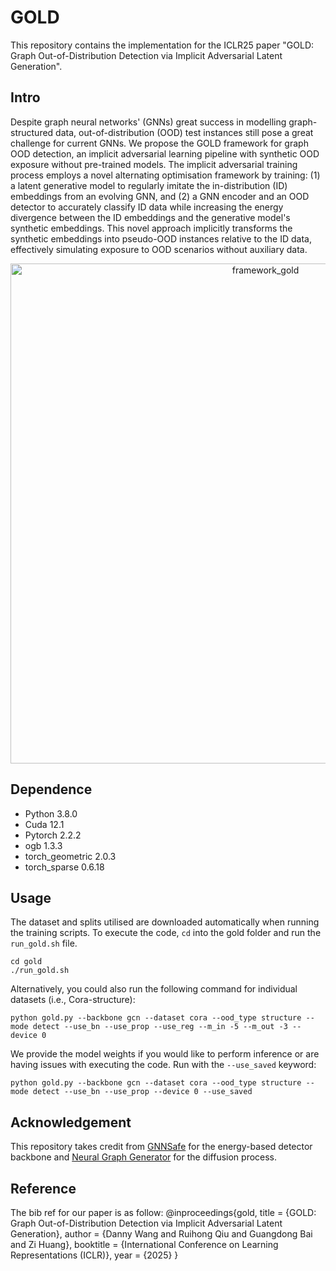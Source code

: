 # GOLD

This repository contains the implementation for the ICLR25 paper "GOLD: Graph Out-of-Distribution Detection via Implicit Adversarial Latent Generation".

## Intro

Despite graph neural networks' (GNNs) great success in modelling graph-structured data, out-of-distribution (OOD) test instances still pose a great challenge for current GNNs. We propose the GOLD framework for graph OOD detection, an implicit adversarial learning pipeline with synthetic OOD exposure without pre-trained models. The implicit adversarial training process employs a novel alternating optimisation framework by training: (1) a latent generative model to regularly imitate the in-distribution (ID) embeddings from an evolving GNN, and (2) a GNN encoder and an OOD detector to accurately classify ID data while increasing the energy divergence between the ID embeddings and the generative model's synthetic embeddings. This novel approach implicitly transforms the synthetic embeddings into pseudo-OOD instances relative to the ID data, effectively simulating exposure to OOD scenarios without auxiliary data.
<p align="center" width="100%">
<img width="800" alt="framework_gold" src="https://github.com/user-attachments/assets/5a3f0ea4-b8c9-422e-a540-91ff680c726b" />
</p>

## Dependence
- Python 3.8.0
- Cuda 12.1
- Pytorch 2.2.2
- ogb 1.3.3
- torch_geometric 2.0.3
- torch_sparse 0.6.18
  
## Usage
The dataset and splits utilised are downloaded automatically when running the training scripts.
To execute the code, ``` cd ``` into the gold folder and run the ``` run_gold.sh ``` file.
```shell
cd gold
./run_gold.sh
```
Alternatively, you could also run the following command for individual datasets (i.e., Cora-structure):
```shell
python gold.py --backbone gcn --dataset cora --ood_type structure --mode detect --use_bn --use_prop --use_reg --m_in -5 --m_out -3 --device 0
```

We provide the model weights if you would like to perform inference or are having issues with executing the code. Run with the ``` --use_saved ``` keyword:
```shell
python gold.py --backbone gcn --dataset cora --ood_type structure --mode detect --use_bn --use_prop --device 0 --use_saved
```


## Acknowledgement

This repository takes credit from [GNNSafe](https://github.com/qitianwu/GraphOOD-GNNSafe/tree/main) for the energy-based detector backbone and [Neural Graph Generator](https://github.com/iakovosevdaimon/Neural-Graph-Generator/tree/main) for the diffusion process.

## Reference 
The bib ref for our paper is as follow:
@inproceedings{gold,
  title = {GOLD: Graph Out-of-Distribution Detection via Implicit Adversarial Latent Generation},
  author = {Danny Wang and Ruihong Qiu and Guangdong Bai and Zi Huang},
  booktitle = {International Conference on Learning Representations (ICLR)},
  year = {2025}
  }
